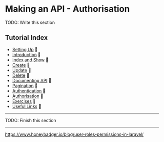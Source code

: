 # Making an API - Authorisation

TODO: Write this section


## Tutorial Index
- [Setting Up](ReadMe-00-Setting-Up.md) 🔗
- [Introduction](ReadMe-10-API-introduction.md) 🔗
- [Index and Show](ReadMe-11-API-index-show.md) 🔗
- [Create](ReadMe-12-API-create.md) 🔗
- [Update](ReadMe-13-API-update.md) 🔗
- [Delete](ReadMe-14-API-delete.md) 🔗
- [Documenting API](ReadMe-15-API-documenting.md) 🔗
- [Pagination](ReadMe-16-API-pagination.md) 🔗
- [Authentication](ReadMe-20-API-authentication.md) 🔗
- [Authorisation](ReadMe-21-API-authorisation.md) 🔗
- [Exercises](ReadMe-90-API-exercises.md) 🔗
- [Useful Links](ReadMe-99-Links.md) 🔗
---
TODO: Finish this section

---

https://www.honeybadger.io/blog/user-roles-permissions-in-laravel/


